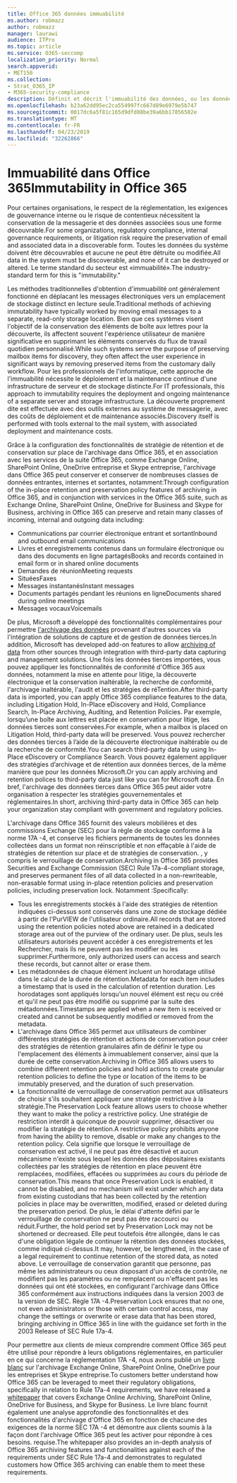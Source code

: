 ```yaml
---
title: Office 365 données immuabilité
ms.author: robmazz
author: robmazz
manager: laurawi
audience: ITPro
ms.topic: article
ms.service: O365-seccomp
localization_priority: Normal
search.appverid:
- MET150
ms.collection:
- Strat_O365_IP
- M365-security-compliance
description: Définit et décrit l'immuabilité des données, ou les données qui doivent être détectables et qui ne peuvent pas être détruites ou modifiées.
ms.openlocfilehash: b23a62dd95ec2ca554997fc667d89e6979e5b747
ms.sourcegitcommit: 0017dc6a5f81c165d9dfd88be39a6bb17856582e
ms.translationtype: MT
ms.contentlocale: fr-FR
ms.lasthandoff: 04/23/2019
ms.locfileid: "32262866"
---
```

# <a name="immutability-in-office-365"></a><span data-ttu-id="d44b9-103">Immuabilité dans Office 365</span><span class="sxs-lookup"><span data-stu-id="d44b9-103">Immutability in Office 365</span></span>
<span data-ttu-id="d44b9-104">Pour certaines organisations, le respect de la réglementation, les exigences de gouvernance interne ou le risque de contentieux nécessitent la conservation de la messagerie et des données associées sous une forme découvrable.</span><span class="sxs-lookup"><span data-stu-id="d44b9-104">For some organizations, regulatory compliance, internal governance requirements, or litigation risk require the preservation of email and associated data in a discoverable form.</span></span> <span data-ttu-id="d44b9-105">Toutes les données du système doivent être découvrables et aucune ne peut être détruite ou modifiée.</span><span class="sxs-lookup"><span data-stu-id="d44b9-105">All data in the system must be discoverable, and none of it can be destroyed or altered.</span></span> <span data-ttu-id="d44b9-106">Le terme standard du secteur est «immuabilité».</span><span class="sxs-lookup"><span data-stu-id="d44b9-106">The industry-standard term for this is "immutability."</span></span> 

<span data-ttu-id="d44b9-107">Les méthodes traditionnelles d'obtention d'immuabilité ont généralement fonctionné en déplacant les messages électroniques vers un emplacement de stockage distinct en lecture seule.</span><span class="sxs-lookup"><span data-stu-id="d44b9-107">Traditional methods of achieving immutability have typically worked by moving email messages to a separate, read-only storage location.</span></span> <span data-ttu-id="d44b9-108">Bien que ces systèmes visent l'objectif de la conservation des éléments de boîte aux lettres pour la découverte, ils affectent souvent l'expérience utilisateur de manière significative en supprimant les éléments conservés du flux de travail quotidien personnalisé.</span><span class="sxs-lookup"><span data-stu-id="d44b9-108">While such systems serve the purpose of preserving mailbox items for discovery, they often affect the user experience in significant ways by removing preserved items from the customary daily workflow.</span></span> <span data-ttu-id="d44b9-109">Pour les professionnels de l'informatique, cette approche de l'immuabilité nécessite le déploiement et la maintenance continue d'une infrastructure de serveur et de stockage distincte.</span><span class="sxs-lookup"><span data-stu-id="d44b9-109">For IT professionals, this approach to immutability requires the deployment and ongoing maintenance of a separate server and storage infrastructure.</span></span> <span data-ttu-id="d44b9-110">La découverte proprement dite est effectuée avec des outils externes au système de messagerie, avec des coûts de déploiement et de maintenance associés.</span><span class="sxs-lookup"><span data-stu-id="d44b9-110">Discovery itself is performed with tools external to the mail system, with associated deployment and maintenance costs.</span></span>

<span data-ttu-id="d44b9-111">Grâce à la configuration des fonctionnalités de stratégie de rétention et de conservation sur place de l'archivage dans Office 365, et en association avec les services de la suite Office 365, comme Exchange Online, SharePoint Online, OneDrive entreprise et Skype entreprise, l'archivage dans Office 365 peut conserver et conserver de nombreuses classes de données entrantes, internes et sortantes, notamment:</span><span class="sxs-lookup"><span data-stu-id="d44b9-111">Through configuration of the in-place retention and preservation policy features of archiving in Office 365, and in conjunction with services in the Office 365 suite, such as Exchange Online, SharePoint Online, OneDrive for Business and Skype for Business, archiving in Office 365 can preserve and retain many classes of incoming, internal and outgoing data including:</span></span>
- <span data-ttu-id="d44b9-112">Communications par courrier électronique entrant et sortant</span><span class="sxs-lookup"><span data-stu-id="d44b9-112">Inbound and outbound email communications</span></span>
- <span data-ttu-id="d44b9-113">Livres et enregistrements contenus dans un formulaire électronique ou dans des documents en ligne partagés</span><span class="sxs-lookup"><span data-stu-id="d44b9-113">Books and records contained in email form or in shared online documents</span></span>
- <span data-ttu-id="d44b9-114">Demandes de réunion</span><span class="sxs-lookup"><span data-stu-id="d44b9-114">Meeting requests</span></span>
- <span data-ttu-id="d44b9-115">Situées</span><span class="sxs-lookup"><span data-stu-id="d44b9-115">Faxes</span></span>
- <span data-ttu-id="d44b9-116">Messages instantanés</span><span class="sxs-lookup"><span data-stu-id="d44b9-116">Instant messages</span></span>
- <span data-ttu-id="d44b9-117">Documents partagés pendant les réunions en ligne</span><span class="sxs-lookup"><span data-stu-id="d44b9-117">Documents shared during online meetings</span></span>
- <span data-ttu-id="d44b9-118">Messages vocaux</span><span class="sxs-lookup"><span data-stu-id="d44b9-118">Voicemails</span></span>

<span data-ttu-id="d44b9-119">De plus, Microsoft a développé des fonctionnalités complémentaires pour permettre [l'archivage des données](https://support.office.com/article/Archiving-third-party-data-in-Office-365-0ce338d5-3666-4a18-86ab-c6910ff408cc) provenant d'autres sources via l'intégration de solutions de capture et de gestion de données tierces.</span><span class="sxs-lookup"><span data-stu-id="d44b9-119">In addition, Microsoft has developed add-on features to allow [archiving of data](https://support.office.com/article/Archiving-third-party-data-in-Office-365-0ce338d5-3666-4a18-86ab-c6910ff408cc) from other sources through integration with third-party data capturing and management solutions.</span></span> <span data-ttu-id="d44b9-120">Une fois les données tierces importées, vous pouvez appliquer les fonctionnalités de conformité d'Office 365 aux données, notamment la mise en attente pour litige, la découverte électronique et la conservation inaltérable, la recherche de conformité, l'archivage inaltérable, l'audit et les stratégies de réTention.</span><span class="sxs-lookup"><span data-stu-id="d44b9-120">After third-party data is imported, you can apply Office 365 compliance features to the data, including Litigation Hold, In-Place eDiscovery and Hold, Compliance Search, In-Place Archiving, Auditing, and Retention Policies.</span></span> <span data-ttu-id="d44b9-121">Par exemple, lorsqu’une boîte aux lettres est placée en conservation pour litige, les données tierces sont conservées.</span><span class="sxs-lookup"><span data-stu-id="d44b9-121">For example, when a mailbox is placed on Litigation Hold, third-party data will be preserved.</span></span> <span data-ttu-id="d44b9-122">Vous pouvez rechercher des données tierces à l’aide de la découverte électronique inaltérable ou de la recherche de conformité.</span><span class="sxs-lookup"><span data-stu-id="d44b9-122">You can search third-party data by using In-Place eDiscovery or Compliance Search.</span></span> <span data-ttu-id="d44b9-123">Vous pouvez également appliquer des stratégies d’archivage et de rétention aux données tierces, de la même manière que pour les données Microsoft.</span><span class="sxs-lookup"><span data-stu-id="d44b9-123">Or you can apply archiving and retention polices to third-party data just like you can for Microsoft data.</span></span> <span data-ttu-id="d44b9-124">En bref, l'archivage des données tierces dans Office 365 peut aider votre organisation à respecter les stratégies gouvernementales et réglementaires.</span><span class="sxs-lookup"><span data-stu-id="d44b9-124">In short, archiving third-party data in Office 365 can help your organization stay compliant with government and regulatory policies.</span></span>

<span data-ttu-id="d44b9-125">L'archivage dans Office 365 fournit des valeurs mobilières et des commissions Exchange (SEC) pour la règle de stockage conforme à la norme 17A -4, et conserve les fichiers permanents de toutes les données collectées dans un format non réinscriptible et non effaçable à l'aide de stratégies de rétention sur place et de stratégies de conservation. , y compris le verrouillage de conservation.</span><span class="sxs-lookup"><span data-stu-id="d44b9-125">Archiving in Office 365 provides Securities and Exchange Commission (SEC) Rule 17a-4-compliant storage, and preserves permanent files of all data collected in a non-rewriteable, non-erasable format using in-place retention policies and preservation policies, including preservation lock.</span></span> <span data-ttu-id="d44b9-126">Notamment :</span><span class="sxs-lookup"><span data-stu-id="d44b9-126">Specifically:</span></span>
- <span data-ttu-id="d44b9-127">Tous les enregistrements stockés à l'aide des stratégies de rétention indiquées ci-dessus sont conservés dans une zone de stockage dédiée à partir de l'PurVIEW de l'utilisateur ordinaire.</span><span class="sxs-lookup"><span data-stu-id="d44b9-127">All records that are stored using the retention policies noted above are retained in a dedicated storage area out of the purview of the ordinary user.</span></span> <span data-ttu-id="d44b9-128">De plus, seuls les utilisateurs autorisés peuvent accéder à ces enregistrements et les Rechercher, mais ils ne peuvent pas les modifier ou les supprimer.</span><span class="sxs-lookup"><span data-stu-id="d44b9-128">Furthermore, only authorized users can access and search these records, but cannot alter or erase them.</span></span>
- <span data-ttu-id="d44b9-129">Les métadonnées de chaque élément incluent un horodatage utilisé dans le calcul de la durée de rétention.</span><span class="sxs-lookup"><span data-stu-id="d44b9-129">Metadata for each item includes a timestamp that is used in the calculation of retention duration.</span></span> <span data-ttu-id="d44b9-130">Les horodatages sont appliqués lorsqu'un nouvel élément est reçu ou créé et qu'il ne peut pas être modifié ou supprimé par la suite des métadonnées.</span><span class="sxs-lookup"><span data-stu-id="d44b9-130">Timestamps are applied when a new item is received or created and cannot be subsequently modified or removed from the metadata.</span></span>
- <span data-ttu-id="d44b9-131">L'archivage dans Office 365 permet aux utilisateurs de combiner différentes stratégies de rétention et actions de conservation pour créer des stratégies de rétention granulaires afin de définir le type ou l'emplacement des éléments à immuablement conserver, ainsi que la durée de cette conservation.</span><span class="sxs-lookup"><span data-stu-id="d44b9-131">Archiving in Office 365 allows users to combine different retention policies and hold actions to create granular retention policies to define the type or location of the items to be immutably preserved, and the duration of such preservation.</span></span>
- <span data-ttu-id="d44b9-132">La fonctionnalité de verrouillage de conservation permet aux utilisateurs de choisir s'ils souhaitent appliquer une stratégie restrictive à la stratégie.</span><span class="sxs-lookup"><span data-stu-id="d44b9-132">The Preservation Lock feature allows users to choose whether they want to make the policy a restrictive policy.</span></span> <span data-ttu-id="d44b9-133">Une stratégie de restriction interdit à quiconque de pouvoir supprimer, désactiver ou modifier la stratégie de rétention.</span><span class="sxs-lookup"><span data-stu-id="d44b9-133">A restrictive policy prohibits anyone from having the ability to remove, disable or make any changes to the retention policy.</span></span> <span data-ttu-id="d44b9-134">Cela signifie que lorsque le verrouillage de conservation est activé, il ne peut pas être désactivé et aucun mécanisme n'existe sous lequel les données des dépositaires existants collectées par les stratégies de rétention en place peuvent être remplacées, modifiées, effacées ou supprimées au cours du période de conservation.</span><span class="sxs-lookup"><span data-stu-id="d44b9-134">This means that once Preservation Lock is enabled, it cannot be disabled, and no mechanism will exist under which any data from existing custodians that has been collected by the retention policies in place may be overwritten, modified, erased or deleted during the preservation period.</span></span> <span data-ttu-id="d44b9-135">De plus, le délai d'attente défini par le verrouillage de conservation ne peut pas être raccourci ou réduit.</span><span class="sxs-lookup"><span data-stu-id="d44b9-135">Further, the hold period set by Preservation Lock may not be shortened or decreased.</span></span> <span data-ttu-id="d44b9-136">Elle peut toutefois être allongée, dans le cas d'une obligation légale de continuer la rétention des données stockées, comme indiqué ci-dessus.</span><span class="sxs-lookup"><span data-stu-id="d44b9-136">It may, however, be lengthened, in the case of a legal requirement to continue retention of the stored data, as noted above.</span></span> <span data-ttu-id="d44b9-137">Le verrouillage de conservation garantit que personne, pas même les administrateurs ou ceux disposant d'un accès de contrôle, ne modifient pas les paramètres ou ne remplacent ou n'effacent pas les données qui ont été stockées, en configurant l'archivage dans Office 365 conformément aux instructions indiquées dans la version 2003 de la version de SEC. Règle 17A -4.</span><span class="sxs-lookup"><span data-stu-id="d44b9-137">Preservation Lock ensures that no one, not even administrators or those with certain control access, may change the settings or overwrite or erase data that has been stored, bringing archiving in Office 365 in line with the guidance set forth in the 2003 Release of SEC Rule 17a-4.</span></span>

<span data-ttu-id="d44b9-138">Pour permettre aux clients de mieux comprendre comment Office 365 peut être utilisé pour répondre à leurs obligations réglementaires, en particulier en ce qui concerne la réglementation 17A -4, nous avons publié un [livre blanc](https://go.microsoft.com/fwlink/?linkid=830440) sur l'archivage Exchange Online, SharePoint Online, OneDrive pour les entreprises et Skype entreprise.</span><span class="sxs-lookup"><span data-stu-id="d44b9-138">To customers better understand how Office 365 can be leveraged to meet their regulatory obligations, specifically in relation to Rule 17a-4 requirements, we have released a [whitepaper](https://go.microsoft.com/fwlink/?linkid=830440) that covers Exchange Online Archiving, SharePoint Online, OneDrive for Business, and Skype for Business.</span></span> <span data-ttu-id="d44b9-139">Le livre blanc fournit également une analyse approfondie des fonctionnalités et des fonctionnalités d'archivage d'Office 365 en fonction de chacune des exigences de la norme SEC 17A -4 et démontre aux clients soumis à la façon dont l'archivage Office 365 peut les activer pour répondre à ces besoins. requise.</span><span class="sxs-lookup"><span data-stu-id="d44b9-139">The whitepaper also provides an in-depth analysis of Office 365 archiving features and functionalities against each of the requirements under SEC Rule 17a-4 and demonstrates to regulated customers how Office 365 archiving can enable them to meet these requirements.</span></span>
